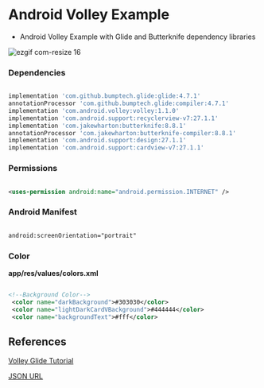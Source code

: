# Android Volley Example

- Android Volley Example with Glide and Butterknife dependency libraries


![ezgif com-resize 16](https://user-images.githubusercontent.com/11635523/42852979-3d32b202-89f9-11e8-8693-79674894ecfa.gif)



### Dependencies
```gradle

implementation 'com.github.bumptech.glide:glide:4.7.1'
annotationProcessor 'com.github.bumptech.glide:compiler:4.7.1'
implementation 'com.android.volley:volley:1.1.0'
implementation 'com.android.support:recyclerview-v7:27.1.1'
implementation 'com.jakewharton:butterknife:8.8.1'
annotationProcessor 'com.jakewharton:butterknife-compiler:8.8.1'
implementation 'com.android.support:design:27.1.1'
implementation 'com.android.support:cardview-v7:27.1.1'

```

### Permissions

```xml

<uses-permission android:name="android.permission.INTERNET" />

```


### Android Manifest

```xml

android:screenOrientation="portrait"

```

### Color

**app/res/values/colors.xml**

```xml

<!--Background Color-->
 <color name="darkBackground">#303030</color>
 <color name="lightDarkCardVBackground">#444444</color>
 <color name="backgroundText">#fff</color>

```


## References


[Volley Glide Tutorial](https://awsrh.blogspot.com/2018/03/volley-glide-tutorial-parse-json.html)

[JSON URL](https://gist.githubusercontent.com/aws1994/f583d54e5af8e56173492d3f60dd5ebf/raw/c7796ba51d5a0d37fc756cf0fd14e54434c547bc/anime.json)



